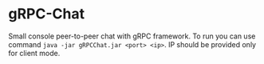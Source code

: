 # gRPC-Chat
Small console peer-to-peer chat with gRPC framework.
To run you can use command `java -jar gRPCChat.jar <port> <ip>`. IP should be provided only for client mode.
